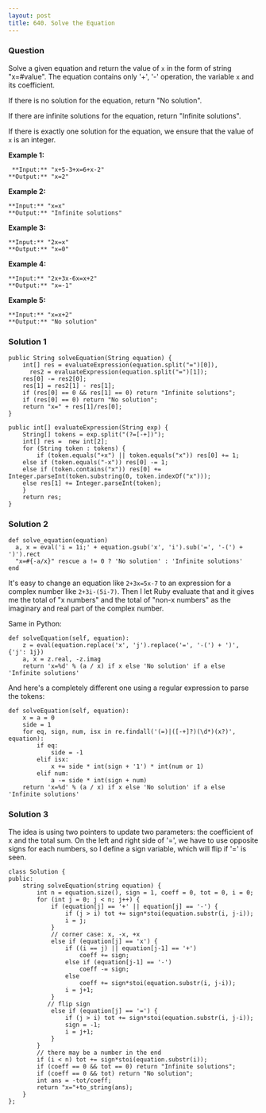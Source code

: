 ```yaml
---
layout: post
title: 640. Solve the Equation
---
```

### Question
Solve a given equation and return the value of `x` in the form of string
"x=#value". The equation contains only '+', '-' operation, the variable `x`
and its coefficient.

If there is no solution for the equation, return "No solution".

If there are infinite solutions for the equation, return "Infinite solutions".

If there is exactly one solution for the equation, we ensure that the value of
`x` is an integer.

 **Example 1:**  

    
    
     **Input:** "x+5-3+x=6+x-2"
    **Output:** "x=2"
    

**Example 2:**  

    
    
    **Input:** "x=x"
    **Output:** "Infinite solutions"
    

**Example 3:**  

    
    
    **Input:** "2x=x"
    **Output:** "x=0"
    

**Example 4:**  

    
    
    **Input:** "2x+3x-6x=x+2"
    **Output:** "x=-1"
    

**Example 5:**  

    
    
    **Input:** "x=x+2"
    **Output:** "No solution"
    

### Solution 1
    
    
    public String solveEquation(String equation) {
        int[] res = evaluateExpression(equation.split("=")[0]),  
      	  res2 = evaluateExpression(equation.split("=")[1]);
        res[0] -= res2[0];
        res[1] = res2[1] - res[1];
        if (res[0] == 0 && res[1] == 0) return "Infinite solutions";
        if (res[0] == 0) return "No solution";
        return "x=" + res[1]/res[0];
    }  
    
    public int[] evaluateExpression(String exp) {
        String[] tokens = exp.split("(?=[-+])"); 
        int[] res =  new int[2];
        for (String token : tokens) {
            if (token.equals("+x") || token.equals("x")) res[0] += 1;
    	else if (token.equals("-x")) res[0] -= 1;
    	else if (token.contains("x")) res[0] += Integer.parseInt(token.substring(0, token.indexOf("x")));
    	else res[1] += Integer.parseInt(token);
        }
        return res;
    }
    


### Solution 2
    
    
    def solve_equation(equation)
      a, x = eval('i = 1i;' + equation.gsub('x', 'i').sub('=', '-(') + ')').rect
      "x=#{-a/x}" rescue a != 0 ? 'No solution' : 'Infinite solutions'
    end
    

It's easy to change an equation like `2+3x=5x-7` to an expression for a
complex number like `2+3i-(5i-7)`. Then I let Ruby evaluate that and it gives
me the total of "x numbers" and the total of "non-x numbers" as the imaginary
and real part of the complex number.

Same in Python:

    
    
    def solveEquation(self, equation):
        z = eval(equation.replace('x', 'j').replace('=', '-(') + ')', {'j': 1j})
        a, x = z.real, -z.imag
        return 'x=%d' % (a / x) if x else 'No solution' if a else 'Infinite solutions'
    

And here's a completely different one using a regular expression to parse the
tokens:

    
    
    def solveEquation(self, equation):
        x = a = 0
        side = 1
        for eq, sign, num, isx in re.findall('(=)|([-+]?)(\d*)(x?)', equation):
            if eq:
                side = -1
            elif isx:
                x += side * int(sign + '1') * int(num or 1)
            elif num:
                a -= side * int(sign + num)
        return 'x=%d' % (a / x) if x else 'No solution' if a else 'Infinite solutions'


### Solution 3
The idea is using two pointers to update two parameters: the coefficient of x
and the total sum. On the left and right side of '=', we have to use opposite
signs for each numbers, so I define a sign variable, which will flip if '=' is
seen.

    
    
    class Solution {
    public:
        string solveEquation(string equation) {
            int n = equation.size(), sign = 1, coeff = 0, tot = 0, i = 0;
            for (int j = 0; j < n; j++) {
                if (equation[j] == '+' || equation[j] == '-') {
                    if (j > i) tot += sign*stoi(equation.substr(i, j-i));
                    i = j;
                }
                // corner case: x, -x, +x
                else if (equation[j] == 'x') {
                    if ((i == j) || equation[j-1] == '+')
                        coeff += sign;
                    else if (equation[j-1] == '-')
                        coeff -= sign;
                    else 
                        coeff += sign*stoi(equation.substr(i, j-i));
                    i = j+1;
                }
               // flip sign
                else if (equation[j] == '=') {
                    if (j > i) tot += sign*stoi(equation.substr(i, j-i));
                    sign = -1;
                    i = j+1;
                }
            }
            // there may be a number in the end
            if (i < n) tot += sign*stoi(equation.substr(i));
            if (coeff == 0 && tot == 0) return "Infinite solutions";
            if (coeff == 0 && tot) return "No solution";
            int ans = -tot/coeff;
            return "x="+to_string(ans);
        }
    };
    



